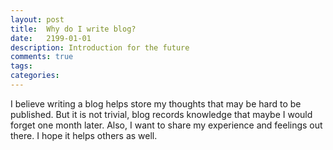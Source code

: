 ```yaml
---
layout: post
title:  Why do I write blog?
date:   2199-01-01
description: Introduction for the future
comments: true
tags: 
categories: 
---
```

I believe writing a blog helps store my thoughts that may be hard to be published. But it is not trivial, blog records knowledge that maybe I would forget one month later. Also, I want to share my experience and feelings out there. I hope it helps others as well.
